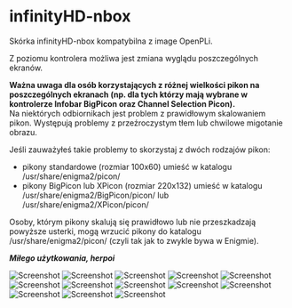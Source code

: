 infinityHD-nbox
===============
Skórka infinityHD-nbox kompatybilna z image OpenPLi.

Z poziomu kontrolera możliwa jest zmiana wyglądu poszczególnych ekranów.

<strong>Ważna uwaga dla osób korzystających z różnej wielkości pikon na poszczególnych ekranach (np. dla tych którzy mają wybrane w kontrolerze Infobar BigPicon oraz Channel Selection Picon).</strong><br />
Na niektórych odbiornikach jest problem z prawidłowym skalowaniem pikon. Występują problemy z przeźroczystym tłem lub chwilowe migotanie obrazu.

Jeśli zauważyłeś takie problemy to skorzystaj z dwóch rodzajów pikon:
- pikony standardowe (rozmiar 100x60) umieść w katalogu /usr/share/enigma2/picon/
- pikony BigPicon lub XPicon (rozmiar 220x132) umieść w katalogu /usr/share/enigma2/BigPicon/picon/ lub /usr/share/enigma2/XPicon/picon/

Osoby, którym pikony skalują się prawidłowo lub nie przeszkadzają powyższe usterki, mogą wrzucić pikony do katalogu /usr/share/enigma2/picon/ (czyli tak jak to zwykle bywa w Enigmie).

<strong><em>Miłego użytkowania, herpoi</em></strong>

![Screenshot](https://raw.github.com/herpoi/infinityHD-nbox/master/Screenshots/Infobar_BP_Classic.jpg)
![Screenshot](https://raw.github.com/herpoi/infinityHD-nbox/master/Screenshots/ChannelSelection_BP_Right.jpg)
![Screenshot](https://raw.github.com/herpoi/infinityHD-nbox/master/Screenshots/EPGSelection_BP_Right.jpg)
![Screenshot](https://raw.github.com/herpoi/infinityHD-nbox/master/Screenshots/EventView_BP.jpg)
![Screenshot](https://raw.github.com/herpoi/infinityHD-nbox/master/Screenshots/GraphMultiEPG.jpg)
![Screenshot](https://raw.github.com/herpoi/infinityHD-nbox/master/Screenshots/GraphMultiEPGList.jpg)
![Screenshot](https://raw.github.com/herpoi/infinityHD-nbox/master/Screenshots/MovieSelection_BP.jpg)
![Screenshot](https://raw.github.com/herpoi/infinityHD-nbox/master/Screenshots/MoviePlayer_BP.jpg)
![Screenshot](https://raw.github.com/herpoi/infinityHD-nbox/master/Screenshots/Volumebar_Vertical.jpg)
![Screenshot](https://raw.github.com/herpoi/infinityHD-nbox/master/Screenshots/Mute_Vertical.jpg)
![Screenshot](https://raw.github.com/herpoi/infinityHD-nbox/master/Screenshots/NumberZapExt.jpg)
![Screenshot](https://raw.github.com/herpoi/infinityHD-nbox/master/Screenshots/WindowStyle_New.jpg)
![Screenshot](https://raw.github.com/herpoi/infinityHD-nbox/master/Screenshots/inHDcontroler.jpg)
